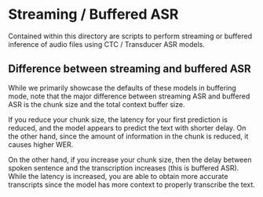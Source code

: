 # Streaming / Buffered ASR

Contained within this directory are scripts to perform streaming or buffered inference of audio files using CTC / Transducer ASR models.

## Difference between streaming and buffered ASR

While we primarily showcase the defaults of these models in buffering mode, note that the major difference between streaming ASR and buffered ASR is the chunk size and the total context buffer size.

If you reduce your chunk size, the latency for your first prediction is reduced, and the model appears to predict the text with shorter delay. On the other hand, since the amount of information in the chunk is reduced, it causes higher WER.

On the other hand, if you increase your chunk size, then the delay between spoken sentence and the transcription increases (this is buffered ASR). While the latency is increased, you are able to obtain more accurate transcripts since the model has more context to properly transcribe the text.
